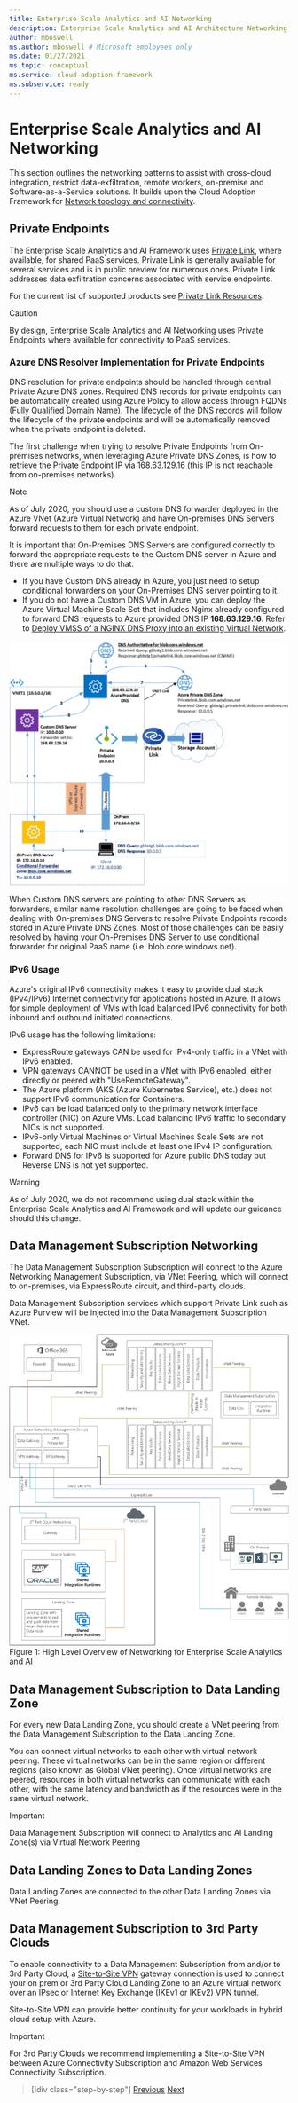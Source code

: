```yaml
---
title: Enterprise Scale Analytics and AI Networking
description: Enterprise Scale Analytics and AI Architecture Networking.
author: mboswell
ms.author: mboswell # Microsoft employees only
ms.date: 01/27/2021
ms.topic: conceptual
ms.service: cloud-adoption-framework
ms.subservice: ready
---
```


# Enterprise Scale Analytics and AI Networking

This section outlines the networking patterns to assist with cross-cloud integration, restrict data-exfiltration, remote workers, on-premise and Software-as-a-Service solutions. It builds upon the Cloud Adoption Framework for [Network topology and connectivity](https://docs.microsoft.com/azure/cloud-adoption-framework/ready/enterprise-scale/network-topology-and-connectivity).

## Private Endpoints

The Enterprise Scale Analytics and AI Framework uses [Private Link](https://docs.microsoft.com/azure/private-link/private-link-service-overview), where available, for shared PaaS services. Private Link is generally available for several services and is in public preview for numerous ones. Private Link addresses data exfiltration concerns associated with service endpoints.

For the current list of supported products see [Private Link Resources](https://docs.microsoft.com/azure/private-link/private-endpoint-overview#private-link-resource).

>[!CAUTION]
>By design, Enterprise Scale Analytics and AI Networking uses Private Endpoints where available for connectivity to PaaS services.

### Azure DNS Resolver Implementation for Private Endpoints

DNS resolution for private endpoints should be handled through central Private Azure DNS zones. Required DNS records for private endpoints can be automatically created using Azure Policy to allow access through FQDNs (Fully Qualified Domain Name). The lifecycle of the DNS records will follow the lifecycle of the private endpoints and will be automatically removed when the private endpoint is deleted.

The first challenge when trying to resolve Private Endpoints from On-premises networks, when leveraging Azure Private DNS Zones, is how to retrieve the Private Endpoint IP via 168.63.129.16 (this IP is not reachable from on-premises networks).

>[!NOTE]
>As of July 2020, you should use a custom DNS forwarder deployed in the Azure VNet (Azure Virtual Network) and have On-premises DNS Servers forward requests to them for each private endpoint.

It is important that On-Premises DNS Servers are configured correctly to forward the appropriate requests to the Custom DNS server in Azure and there are multiple ways to do that.

* If you have Custom DNS already in Azure, you just need to setup conditional forwarders on your On-Premises DNS server pointing to it.
* If you do not have a Custom DNS VM in Azure, you can deploy the Azure Virtual Machine Scale Set that includes Nginx already configured to forward DNS requests to Azure provided DNS IP **168.63.129.16**. Refer to [Deploy VMSS of a NGINX DNS Proxy into an existing Virtual Network](https://github.com/Microsoft/PL-DNS-Proxy).

![Example of DNS Setup](../images/dns_setup.png)

When Custom DNS servers are pointing to other DNS Servers as forwarders, similar name resolution challenges are going to be faced when dealing with On-premises DNS Servers to resolve Private Endpoints records stored in Azure Private DNS Zones. Most of those challenges can be easily resolved by having your On-Premises DNS Server to use conditional forwarder for original PaaS name (i.e. blob.core.windows.net).

### IPv6 Usage

Azure's original IPv6 connectivity makes it easy to provide dual stack (IPv4/IPv6) Internet connectivity for applications hosted in Azure. It allows for simple deployment of VMs with load balanced IPv6 connectivity for both inbound and outbound initiated connections.

IPv6 usage has the following limitations:

* ExpressRoute gateways CAN be used for IPv4-only traffic in a VNet with IPv6 enabled.
* VPN gateways CANNOT be used in a VNet with IPv6 enabled, either directly or peered with "UseRemoteGateway".
* The Azure platform (AKS (Azure Kubernetes Service), etc.) does not support IPv6 communication for Containers.
* IPv6 can be load balanced only to the primary network interface controller (NIC) on Azure VMs. Load balancing IPv6 traffic to secondary NICs is not supported.
* IPv6-only Virtual Machines or Virtual Machines Scale Sets are not supported, each NIC must include at least one IPv4 IP configuration.
* Forward DNS for IPv6 is supported for Azure public DNS today but Reverse DNS is not yet supported.

>[!WARNING]
>As of July 2020, we do not recommend using dual stack within the Enterprise Scale Analytics and AI Framework and will update our guidance should this change.

## Data Management Subscription Networking

The Data Management Subscription Subscription will connect to the Azure Networking Management Subscription, via VNet Peering, which will connect to on-premises, via ExpressRoute circuit, and third-party clouds.

Data Management Subscription services which support Private Link such as Azure Purview will be injected into the Data Management Subscription VNet.

![High Level Overview of Networking for Enterprise Scale Analytics and AI](../images/networking_overview.png)
Figure 1: High Level Overview of Networking for Enterprise Scale Analytics and AI

## Data Management Subscription to Data Landing Zone

For every new Data Landing Zone, you should create a VNet peering from the Data Management Subscription to the Data Landing Zone.

You can connect virtual networks to each other with virtual network peering. These virtual networks can be in the same region or different regions (also known as Global VNet peering). Once virtual networks are peered, resources in both virtual networks can communicate with each other, with the same latency and bandwidth as if the resources were in the same virtual network.

>[!IMPORTANT]
>Data Management Subscription will connect to Analytics and AI Landing Zone(s) via Virtual Network Peering

## Data Landing Zones to Data Landing Zones

Data Landing Zones are connected to the other Data Landing Zones via VNet Peering.

## Data Management Subscription to 3rd Party Clouds

To enable connectivity to a Data Management Subscription from and/or to 3rd Party Cloud, a [Site-to-Site VPN](https://docs.microsoft.com/azure/vpn-gateway/vpn-gateway-tutorial-vpnconnection-powershell) gateway connection is used to connect your on prem or 3rd Party Cloud Landing Zone to an Azure virtual network over an IPsec or Internet Key Exchange (IKEv1 or IKEv2) VPN tunnel.

Site-to-Site VPN can provide better continuity for your workloads in hybrid cloud setup with Azure.

>[!IMPORTANT]
>For 3rd Party Clouds we recommend implementing a Site-to-Site VPN between Azure Connectivity Subscription and Amazon Web Services Connectivity Subscription.

>[!div class="step-by-step"]
>[Previous](04-policy.md)
>[Next](../02-datamanagement/01-overview.md)
